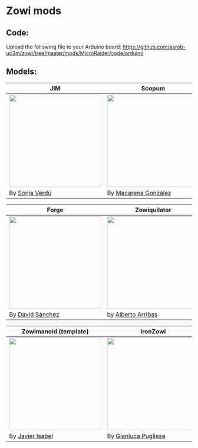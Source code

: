 # Zowi mods

## Code:

Upload the following file to your Arduino board: https://github.com/asrob-uc3m/zowi/tree/master/mods/MicroRaider/code/arduino

## Models:

| JIM | Scopum | Micro Raider |
| ------------- | ------------- | ------------- |
| <img src="JIM/images/jim.jpg" height="250" align="center"> | <img src="Scopum/images/scopum.png" height="250" align="center"> | <img src="MicroRaider/doc/images/microraider.jpg" height="250" align="center"> |
| By [Sonia Verdú](http://www.soniaverdu.es/) | By [Macarena González](https://github.com/MacarenaGB)| By  [Javier Isabel](https://github.com/JavierIH)|

| Forge | Zowiquilator | Kobuki |
| ------------- | ------------- | ------------- |
|<img src="Forge/images/forge.jpg" height="250" align="center"> | <img src="Zowiquilator/images/zowiquilator.jpg" height="250" align="center"> | <img src="Kobuki/images/kobuki.jpg" height="250" align="center"> |
| By [David Sánchez](https://github.com/davidsanfal) | by [Alberto Arribas](http://www.albertoarribasart.com/)  | By [Sonia Verdú](http://www.soniaverdu.es/) |

| Zowimanoid (template)| IronZowi | Anger Zowi |
| ------------- | ------------- | ------------- |
| <img src="Zowimanoid/images/zowimanoid.png" height="250" align="center"> |<img src="IronZowi/doc/images/home.jpg" height="250" align="center"> | <img src="Anger Zowi/doc/images/home.jpg" height="250" align="center"> |
| By  [Javier Isabel](https://github.com/JavierIH) | By  [Gianluca Pugliese](https://github.com/owenlab) | By [Manuel Peña](https://github.com/siotma) |

